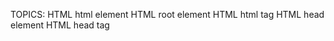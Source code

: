 TOPICS: <html>
        HTML html element
        HTML root element
        HTML html tag
        <head>
        HTML head element
        HTML head tag
        <title>
        HTML title element
        HTML title tag

# root Element

The HTML `<html>` element represents the root (top-level element) of an [[HTML]] document, so it is also
referred to as the **root element**. All other elements must be descendants of this element.

## `<html>` Meta

|  |  |
| :-- | :-- |
| **Content categories** | None |
| **Permitted content** | One `<head>` element, followed by one `<body>` element.|
| **Tag omission** | The start tag may be omitted if the first thing inside the `<html>` element is not a comment. The end tag may be omitted if the `<html>` element is not immediately followed by a comment. |
| **Permitted parents** | None. This is the root element of a document. |
| **Permitted ARIA roles** | None |
| **DOM interface** | `HTMLHtmlElement` |

## HTML5 Bone

```html
<!DOCTYPE html>
<html lang="en">
<head>
  <meta charset="utf-8">
  <title>Page Title</title>
</head>
<body>
  content
</body>
</html>
```

## `<head>`

The HTML `<head>` element contains machine-readable information (**metadata**) about the document,
like its *title*, *author*, *description*, links to *scripts (JavaScript)*, and *style sheets (CSS)*
files that should be applied to the HTML.

!!! info
    **Note**: `<head>` primarily holds information for **machine processing**, not human-readability.
    For human-visible information, like top-level headings and listed authors, see the `<header>` element.

[[HTML5]]-compliant browsers automatically create a `<head>` element if its tags are omitted in the
markup. [This auto-creation is not guaranteed in ancient browsers](https://www.stevesouders.com/blog/2010/05/12/autohead-my-first-browserscope-user-test/).

### `<head>` Meta

|  |  |
| :-- | :-- |
| **Content categories** | None |
| **Permitted content** | If the document is an `<iframe>` `srcdoc` document, or if title information is available from a higher level protocol (like the subject line in HTML email), zero or more elements of metadata content.<br><br>Otherwise, one or more elements of metadata content where exactly one is a `<title>` element.|
| **Tag omission** | The start tag may be omitted if the first thing inside the `<head>` element is an element. The end tag may be omitted if the first thing following the `<head>` element is not a space character or a comment. |
| **Permitted parents** | An `<html>` element, as its first child.|
| **Permitted ARIA roles** | An `<html>` element, as its first child. |
| **DOM interface** | `HTMLHeadElement` |

## `<title>`

The HTML `<title>` element defines the document's title that is shown in a browser's title
bar or a page's tab. It only contains text and TOPICS within the element are ignored.

### `<title>` Meta

|  |  |
| :-- | :-- |
| **Content categories** | Metadata content. |
| **Permitted content** | Text that is not inter-element whitespace. |
| **Tag omission** | Both opening and closing TOPICS are required. Note that leaving off `</title>` should cause the browser to ignore the rest of the page. |
| **Permitted parents** | A `<head>` element that contains no other `<title>` element. |
| **Permitted ARIA roles** | None |
| **DOM interface** | `HTMLTitleElement` |

### Usage Notes

The `<title>` element is always used within a page's `<head>` block.

### Page titles and SEO

The contents of a page title can have significant implications for **search engine optimization** (**SEO**).
In general, a longer, descriptive title will perform better than short or uninspired titles.
Not only is the content of the title one of the components used by algorithms to decide the order
in which to list pages in search results, but the title is the initial "hook" by which you grab the
attention of readers glancing at the search results page.

A few guidelines and tips for composing good titles:

- Avoid one or two word titles. Use a descriptive phrase, or a term/definition pairing for glossary
or reference-style pages.
- Search engines will typically display somewhere around the first *55-60* characters of a page title.
Text beyond that may be lost, so try not to have titles longer than that. If you must use a longer title,
make sure the important parts come earlier and that nothing critical is in the part of the title
that is likely to be dropped.
- Avoid special characters when possible; not all browsers will display them the same way.
For example, "<" often winds up displayed in the window title bar as "&lt;" (the HTML less-than entity).
- **Don't use "keyword blobs."** If your title is just a list of words, algorithms will
often artificially reduce your page's position in the search results.
- Try to make sure your titles are as unique as possible within your own site. Duplicate—or
near-duplicate—titles can contribute to inaccurate search results.

## Attributes

This element includes the [global attributes](https://wiki.developer.mozilla.org/en-US/docs/HTML/Global_attributes).

`xmlns`

Specifies the XML Namespace of the document. Default value is `"http://www.w3.org/1999/xhtml"`.
This is required in documents parsed with XML parsers, and optional in text/html documents.

## `<body>`

The HTML `<body>` Element represents the content of an HTML document. There can be only
one `<body>` element in a document.

|  |  |
| -- | -- |
| Content categories | Sectioning root.
| Permitted content | Flow content.
| Tag omission | The start tag may be omitted if the first thing inside it is not a space character, comment, |`<script>` element or `<style>` element. The end tag may be omitted if the `<body>` element has contents or has a start tag, and is not immediately followed by a comment.|
Permitted parents | It must be the second element of an `<html>` element. |
| Permitted ARIA roles | None
| DOM interface | `HTMLBodyElement` <br>The `<body>` element exposes the `HTMLBodyElement` interface.<br>You can access the `<body>` element through the `document.body` property.

Attributes

`onafterprint`

Function to call after the user has printed the document.

`onbeforeprint`

Function to call when the user requests printing of the document.

`onbeforeunload`

Function to call when the document is about to be unloaded.

`onblur`

Function to call when the document loses focus.

`onerror`

Function to call when the document fails to load properly.

`onfocus`

Function to call when the document receives focus.

`onhashchange`

Function to call when the fragment identifier part (starting with the hash ('#') character) of the
document's current address has changed.

`onlanguagechange`

Function to call when the preferred languages changed.

`onload`

Function to call when the document has finished loading.

`onmessage`

Function to call when the document has received a message.

`onoffline`

Function to call when network communication has failed.

`ononline`

Function to call when network communication has been restored.

`onpopstate`

Function to call when the user has navigated session history.

`onredo`

Function to call when the user has moved forward in undo transaction history.

`onresize`

Function to call when the document has been resized.

`onstorage`

Function to call when the storage area has changed.

`onundo`

Function to call when the user has moved backward in undo transaction history.

`onunload`

Function to call when the document is going away.

```html
<!DOCTYPE html>
<html lang="zh">
  <head>
    <title>Document title</title>
  </head>
  <body>
    <p>This is a paragraph</p>
  </body>
</html>
```

## Accessibility Concerns

Providing a lang attribute with a [valid IETF identifying language tag](https://www.ietf.org/rfc/bcp/bcp47.txt)
on the `<html>` element
will help screen reading technology determine the proper language to announce. The identifying
language tag should describe the language used by the majority of the content of the page. Without it,
screen readers will typically default to the operating system's set language, which may cause mispronunciations.

Including a valid `lang` declaration on the `<html>` element also ensures that important metadata
contained in the page's `<head>`, such as the page's `<title>`, are also announced properly.

- [MDN Understanding WCAG, Guideline 3.1 explanations](https://wiki.developer.mozilla.org/en-US/docs/Web/Accessibility/Understanding_WCAG/Understandable#Guideline_3.1_%E2%80%94_Readable_Make_text_content_readable_and_understandable)
- [Understanding Success Criterion 3.1.1 | W3C Understanding WCAG 2.0](https://www.w3.org/TR/2016/NOTE-UNDERSTANDING-WCAG20-20161007/meaning-doc-lang-id.html)
